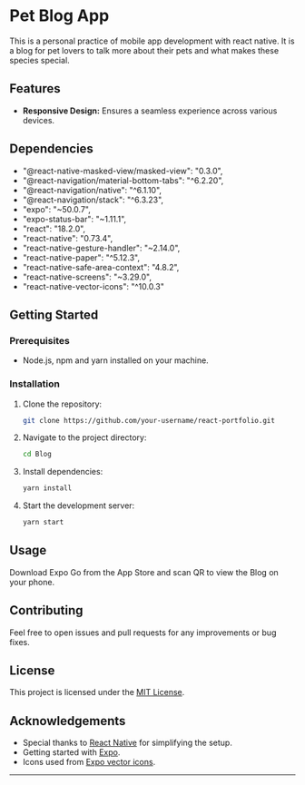 # Pet Blog App

This is a personal practice of mobile app development with react native. It is a blog for pet lovers to talk more about their pets and what makes these species special.

## Features

- **Responsive Design:** Ensures a seamless experience across various devices.

## Dependencies

- "@react-native-masked-view/masked-view": "0.3.0",
- "@react-navigation/material-bottom-tabs": "^6.2.20",
- "@react-navigation/native": "^6.1.10",
- "@react-navigation/stack": "^6.3.23",
- "expo": "~50.0.7",
- "expo-status-bar": "~1.11.1",
- "react": "18.2.0",
- "react-native": "0.73.4",
- "react-native-gesture-handler": "~2.14.0",
- "react-native-paper": "^5.12.3",
- "react-native-safe-area-context": "4.8.2",
- "react-native-screens": "~3.29.0",
- "react-native-vector-icons": "^10.0.3"

## Getting Started

### Prerequisites

- Node.js, npm and yarn installed on your machine.

### Installation

1. Clone the repository:

   ```bash
   git clone https://github.com/your-username/react-portfolio.git
   ```

2. Navigate to the project directory:

   ```bash
   cd Blog
   ```

3. Install dependencies:

   ```bash
   yarn install
   ```

4. Start the development server:

   ```bash
   yarn start
   ```

## Usage

Download Expo Go from the App Store and scan QR to view the Blog on your phone.

## Contributing

Feel free to open issues and pull requests for any improvements or bug fixes.

## License

This project is licensed under the [MIT License](LICENSE).

## Acknowledgements

- Special thanks to [React Native](https://reactnative.dev/docs/environment-setup?guide=quickstart) for simplifying the setup.
- Getting started with [Expo](https://docs.expo.dev/get-started/installation/).
- Icons used from [Expo vector icons](https://icons.expo.fyi/Index).

---
